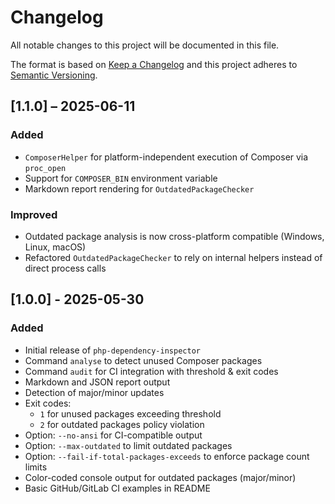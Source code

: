# Changelog

All notable changes to this project will be documented in this file.

The format is based on [Keep a Changelog](https://keepachangelog.com/en/1.0.0/)
and this project adheres to [Semantic Versioning](https://semver.org/spec/v2.0.0.html).

## [1.1.0] – 2025-06-11

### Added
- `ComposerHelper` for platform-independent execution of Composer via `proc_open`
- Support for `COMPOSER_BIN` environment variable
- Markdown report rendering for `OutdatedPackageChecker`

### Improved
- Outdated package analysis is now cross-platform compatible (Windows, Linux, macOS)
- Refactored `OutdatedPackageChecker` to rely on internal helpers instead of direct process calls


## [1.0.0] - 2025-05-30
### Added
- Initial release of `php-dependency-inspector`
- Command `analyse` to detect unused Composer packages
- Command `audit` for CI integration with threshold & exit codes
- Markdown and JSON report output
- Detection of major/minor updates
- Exit codes:
    - `1` for unused packages exceeding threshold
    - `2` for outdated packages policy violation
- Option: `--no-ansi` for CI-compatible output
- Option: `--max-outdated` to limit outdated packages
- Option: `--fail-if-total-packages-exceeds` to enforce package count limits
- Color-coded console output for outdated packages (major/minor)
- Basic GitHub/GitLab CI examples in README

